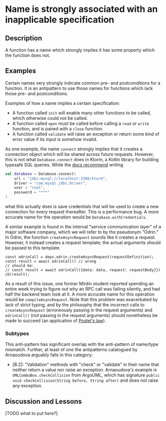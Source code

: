# Name is strongly associated with an inapplicable specification

## Description

A function has a name which strongly implies it has some property which the function does not.

## Examples

Certain names very strongly indicate common pre- and postconditions for a function. It is an antipattern to use those names for functions which lack those pre- and postconditions.

Examples of how a name implies a certain specification:

* A function called `init` will enable many other functions to be called, which otherwise could not be called.
* A function called `open` must be called before calling a `read` or `write` function, and is paired with a `close` function.
* A function called `validate` will raise an exception or return some kind of error value if its input is somehow invalid.


As one example, the name `connect` strongly implies that it creates a connection object which will be shared across future requests. However, this is not what `Database.connect` does in Ktorm, a Kotlin library for building typesafe SQL queries. While the [docs recommend](https://www.ktorm.org/en/connect-to-databases.html#Connect-with-a-URL) writing


```kotlin
val database = Database.connect(
    url = "jdbc:mysql://localhost:3306/ktorm",
    driver = "com.mysql.jdbc.Driver",
    user = "root",
    password = "***"
)
```

what this actually does is save credentials that will be used to create a new connection for every request thereafter. This is a performance bug. A more accurate name for the operation would be `Database.withCredentials`.

A similar example is found in the internal "service communication layer" of a major software company, which we will refer to by the pseudonym "Odrin." In Odrin, the function `createAsyncRequest` sounds like it creates a request. However, it instead creates a request template; the actual arguments should be passed to this template.

    const odrinCall = deps.odrin.createAsyncRequest(requestDefinition);
    const result = await odrinCall() // wrong
    // should be:
    // const result = await odrinCall({data: data, request: requestBody}}) 
    cb(result);




As a result of this issue, one former Mirdin student reported spending an entire week trying to figure out why an RPC call was failing silently, and had half the backend team look at it. A more accurate name for this operation would be `compileAsyncRequest`. Note that this problem was exacerbated by lack of strict typing, and by the philosophy that the incorrect calls to `createAsyncRequest` (erroneously passing in the request arguments) and `odrinCall()` (not passing in the request arguments) should nonetheless be made to succeed (an application of [Postel's law](https://en.wikipedia.org/wiki/Robustness_principle)).

### Subtypes

This anti-pattern has significant overlap with the anti-pattern of name/type mismatch. Further, at least of one the antipatterns catalogued by Arnaoudova arguably falls in this category:

* [B.2]: "Validation" methods with "check" or "validate" in their name that neither return a value nor raise an exception. Arnaoudova's example is `UMLComboBox.checkCollision` from ArgoUML, which has signature `public void checkCollision(String before, String after)` and does not raise any exception.

## Discussion and Lessons

[TODO what to put here?]

